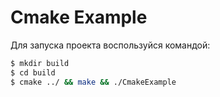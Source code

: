 # Cmake Example

Для запуска проекта воспользуйся командой:

```bash
$ mkdir build
$ cd build
$ cmake ../ && make && ./CmakeExample
```